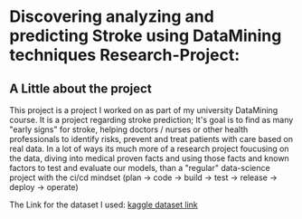 # Discovering analyzing and predicting Stroke using DataMining techniques Research-Project:
## A Little about the project 
This project is a project I worked on as part of my university DataMining course.
It is a project regarding stroke prediction; 
It's goal is to find as many "early signs" for stroke, helping doctors / nurses or other health professionals to identify risks, prevent and treat patients with care based on real data.
In a lot of ways its much more of a research project foucusing on the data, diving into medical proven facts and using those facts and known factors to test and evaluate our models, than a "regular" data-science project
with the ci/cd mindset (plan -> code -> build -> test -> release -> deploy -> operate)

The Link for the dataset I used: [kaggle dataset link](https://www.kaggle.com/datasets/fedesoriano/stroke-prediction-dataset/data)



